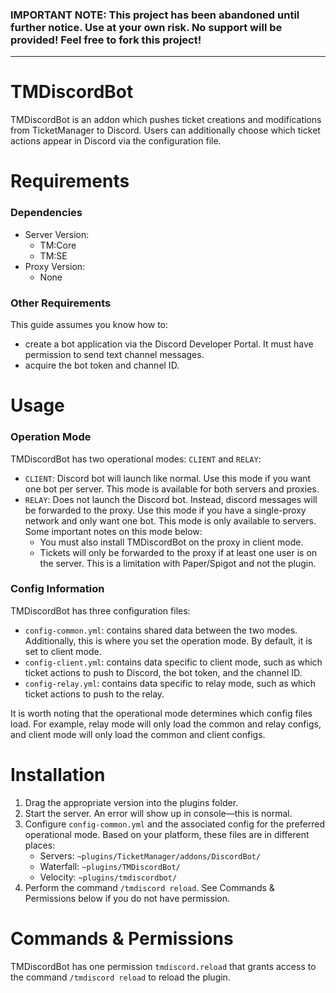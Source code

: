 ### IMPORTANT NOTE: This project has been abandoned until further notice. Use at your own risk. No support will be provided! Feel free to fork this project!
---

# TMDiscordBot
TMDiscordBot is an addon which pushes ticket creations and modifications from TicketManager to Discord. Users can additionally choose which ticket actions appear in Discord via the configuration file.

# Requirements
### Dependencies
- Server Version:
	- TM:Core
	- TM:SE
- Proxy Version:
	- None

### Other Requirements
This guide assumes you know how to:
- create a bot application via the Discord Developer Portal. It must have permission to send text channel messages.
- acquire the bot token and channel ID.

# Usage

### Operation Mode
TMDiscordBot has two operational modes: `CLIENT` and `RELAY`:
- `CLIENT`: Discord bot will launch like normal. Use this mode if you want one bot per server. This mode is available for both servers and proxies.
- `RELAY`: Does not launch the Discord bot. Instead, discord messages will be forwarded to the proxy. Use this mode if you have a single-proxy network and only want one bot. This mode is only available to servers. Some important notes on this mode below:
	- You must also install TMDiscordBot on the proxy in client mode.
	- Tickets will only be forwarded to the proxy if at least one user is on the server. This is a limitation with Paper/Spigot and not the plugin.



### Config Information
TMDiscordBot has three configuration files:
- `config-common.yml`: contains shared data between the two modes. Additionally, this is where you set the operation mode. By default, it is set to client mode.
- `config-client.yml`: contains data specific to client mode, such as which ticket actions to push to Discord, the bot token, and the channel ID.
- `config-relay.yml`: contains data specific to relay mode, such as which ticket actions to push to the relay.

It is worth noting that the operational mode determines which config files load. For example, relay mode will only load the common and relay configs, and client mode will only load the common and client configs.

# Installation
1. Drag the appropriate version into the plugins folder.
2. Start the server. An error will show up in console—this is normal.
3. Configure `config-common.yml` and the associated config for the preferred operational mode. Based on your platform, these files are in different places:
	- Servers: `~plugins/TicketManager/addons/DiscordBot/`
	- Waterfall: `~plugins/TMDiscordBot/`
	- Velocity: `~plugins/tmdiscordbot/`
5. Perform the command `/tmdiscord reload`. See Commands & Permissions below if you do not have permission.

# Commands & Permissions
TMDiscordBot has one permission `tmdiscord.reload` that grants access to the command `/tmdiscord reload` to reload the plugin.
